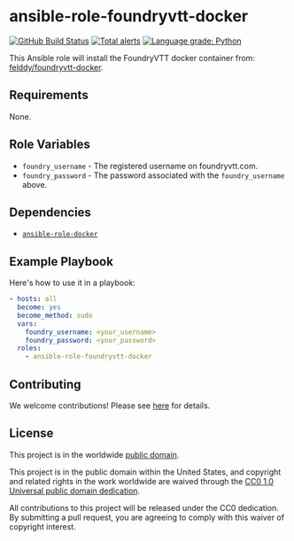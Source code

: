 # ansible-role-foundryvtt-docker #

[![GitHub Build Status](https://github.com/felddy/ansible-role-foundryvtt-docker/workflows/build/badge.svg)](https://github.com/felddy/ansible-role-foundryvtt-docker/actions)
[![Total alerts](https://img.shields.io/lgtm/alerts/g/felddy/ansible-role-foundryvtt-docker.svg?logo=lgtm&logoWidth=18)](https://lgtm.com/projects/g/felddy/ansible-role-foundryvtt-docker/alerts/)
[![Language grade: Python](https://img.shields.io/lgtm/grade/python/g/felddy/ansible-role-foundryvtt-docker.svg?logo=lgtm&logoWidth=18)](https://lgtm.com/projects/g/felddy/ansible-role-foundryvtt-docker/context:python)

This Ansible role will install the FoundryVTT docker container from: [felddy/foundryvtt-docker](https://github.com/felddy/foundryvtt-docker).

## Requirements ##

None.

## Role Variables ##

- `foundry_username` - The registered username on foundryvtt.com.
- `foundry_password` - The password associated with the `foundry_username` above.

## Dependencies ##

- [`ansible-role-docker`](https://github.com/cisagov/ansible-role-docker)

## Example Playbook ##

Here's how to use it in a playbook:

```yaml
- hosts: all
  become: yes
  become_method: sudo
  vars:
    foundry_username: <your_username>
    foundry_password: <your_password>
  roles:
    - ansible-role-foundryvtt-docker
```

## Contributing ##

We welcome contributions!  Please see [here](CONTRIBUTING.md) for
details.

## License ##

This project is in the worldwide [public domain](LICENSE).

This project is in the public domain within the United States, and
copyright and related rights in the work worldwide are waived through
the [CC0 1.0 Universal public domain
dedication](https://creativecommons.org/publicdomain/zero/1.0/).

All contributions to this project will be released under the CC0
dedication. By submitting a pull request, you are agreeing to comply
with this waiver of copyright interest.

